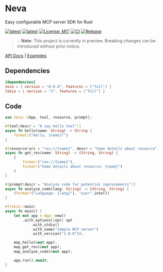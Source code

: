 # Neva
Easy configurable MCP server SDK for Rust

[![latest](https://img.shields.io/badge/latest-0.0.4-d8eb34)](https://crates.io/crates/neva)
[![latest](https://img.shields.io/badge/rustc-1.80+-964B00)](https://crates.io/crates/neva)
[![License: MIT](https://img.shields.io/badge/License-MIT-624bd1.svg)](https://github.com/RomanEmreis/volga/blob/main/LICENSE)
[![CI](https://github.com/RomanEmreis/neva/actions/workflows/rust.yml/badge.svg)](https://github.com/RomanEmreis/neva/actions/workflows/rust.yml)
[![Release](https://github.com/RomanEmreis/neva/actions/workflows/release.yml/badge.svg)](https://github.com/RomanEmreis/neva/actions/workflows/release.yml)

> 💡 **Note**: This project is currently in preview. Breaking changes can be introduced without prior notice.

[API Docs](https://docs.rs/neva/latest/neva/) | [Examples](https://github.com/RomanEmreis/neva/tree/main/examples)

## Dependencies
```toml
[dependencies]
neva = { version = "0.0.4", features = ["full"] }
tokio = { version = "1", features = ["full"] }
```

## Code

```rust
use neva::{App, tool, resource, prompt};

#[tool(descr = "A say hello tool")]
async fn hello(name: String) -> String {
    format!("Hello, {name}!")
}

#[resource(uri = "res://{name}", descr = "Some details about resource")]
async fn get_res(name: String) -> (String, String) {
    (
        format!("res://{name}"),
        format!("Some details about resource: {name}")
    )
}

#[prompt(descr = "Analyze code for potential improvements")]
async fn analyze_code(lang: String) -> (String, String) {
    (format!("Language: {lang}"), "user".into())
}

#[tokio::main]
async fn main() {
    let mut app = App::new()
        .with_options(|opt| opt
            .with_stdio()
            .with_name("Sample MCP server")
            .with_version("1.0.0"));

    map_hello(&mut app);
    map_get_res(&mut app);
    map_analyze_code(&mut app);

    app.run().await;
}
```
